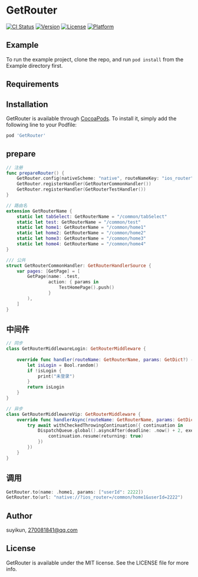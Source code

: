 # GetRouter

[![CI Status](https://img.shields.io/travis/suyikun/GetRouter.svg?style=flat)](https://travis-ci.org/suyikun/GetRouter)
[![Version](https://img.shields.io/cocoapods/v/GetRouter.svg?style=flat)](https://cocoapods.org/pods/GetRouter)
[![License](https://img.shields.io/cocoapods/l/GetRouter.svg?style=flat)](https://cocoapods.org/pods/GetRouter)
[![Platform](https://img.shields.io/cocoapods/p/GetRouter.svg?style=flat)](https://cocoapods.org/pods/GetRouter)

## Example

To run the example project, clone the repo, and run `pod install` from the Example directory first.

## Requirements

## Installation

GetRouter is available through [CocoaPods](https://cocoapods.org). To install
it, simply add the following line to your Podfile:

```ruby
pod 'GetRouter'
```

## prepare

```Swift
// 注册
func prepareRouter() {
    GetRouter.config(nativeScheme: "native", routeNameKey: "ios_router")
    GetRouter.registerHandler(GetRouterCommonHandler())
    GetRouter.registerHandler(GetRouterTestHandler())
}
```
```Swift
// 路由名
extension GetRouterName {
    static let tabSelect: GetRouterName = "/common/tabSelect"
    static let test: GetRouterName = "/common/test"
    static let home1: GetRouterName = "/common/home1"
    static let home2: GetRouterName = "/common/home2"
    static let home3: GetRouterName = "/common/home3"
    static let home4: GetRouterName = "/common/home4"
}

/// 公共
struct GetRouterCommonHandler: GetRouterHandlerSource {
    var pages: [GetPage] = [
        GetPage(name: .test,
                action: { params in
                    TestHomePage().push()
                }
        ),
    ]
}
```
## 中间件
```Swift
// 同步
class GetRouterMiddlewareLogin: GetRouterMiddleware {
    
    override func handler(routeName: GetRouterName, params: GetDict?) -> Bool {
        let isLogin = Bool.random()
        if !isLogin {
            print("未登录")
        }
        return isLogin
    }
}

// 异步
class GetRouterMiddlewareVip: GetRouterMiddleware {
    override func handlerAsync(routeName: GetRouterName, params: GetDict?) async throws -> Bool {
        try await withCheckedThrowingContinuation({ continuation in
            DispatchQueue.global().asyncAfter(deadline: .now() + 2, execute: {
                continuation.resume(returning: true)
            })
        })
    }
}
```
## 调用
```Swift
GetRouter.to(name: .home1, params: ["userId": 2222])
GetRouter.to(url: "native://?ios_router=/common/home1&userId=2222")
```

## Author

suyikun, 270081841@qq.com

## License

GetRouter is available under the MIT license. See the LICENSE file for more info.

